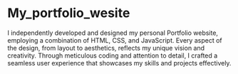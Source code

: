 # My_portfolio_wesite

I independently developed and designed my personal Portfolio website, employing a combination of HTML, CSS, and JavaScript. Every aspect of the design, from layout to aesthetics, reflects my unique vision and creativity. Through meticulous coding and attention to detail, I crafted a seamless user experience that showcases my skills and projects effectively. 
